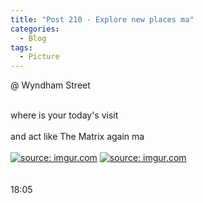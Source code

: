 ```yaml
---
title: "Post 210 - Explore new places ma"
categories:
  - Blog
tags:
  - Picture
---
```


@ Wyndham Street
 
<br/>
where is your today's visit
<br/>
<br/>
and act like The Matrix again ma
<br/>
<br/>
<a href="https://imgur.com/JEpiePR"><img src="https://i.imgur.com/JEpiePR.jpg" title="source: imgur.com" /></a>
<a href="https://imgur.com/YKBHgVL"><img src="https://i.imgur.com/YKBHgVL.jpg" title="source: imgur.com" /></a>
<br/>

<br/>



<br/>
18:05

<br/>
<script src="https://utteranc.es/client.js"
        repo="serendipityinlife/serendipityinlife.github.io"
        issue-term="pathname"
        theme="github-light"
        crossorigin="anonymous"
        async>
</script>
